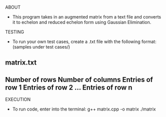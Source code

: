 ABOUT
- This program takes in an augmented matrix from a text file and converts
  it to echelon and reduced echelon form using Gaussian Elimination.

TESTING
- To run your own test cases, create a .txt file with the 
  following format: (samples under test cases/)

matrix.txt
--------------------
Number of rows
Number of columns
Entries of row 1
Entries of row 2
...
Entries of row n
--------------------

EXECUTION
- To run code, enter into the terminal:
g++ matrix.cpp -o matrix
./matrix